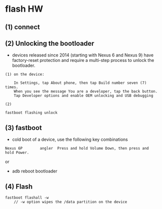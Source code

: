 # flash HW

## (1) connect


## (2) Unlocking the bootloader

* devices released since 2014 (starting with Nexus 6 and Nexus 9) have factory-reset protection and require a multi-step process to unlock the bootloader.

```
(1) on the device:

    In Settings, tap About phone, then tap Build number seven (7) times.
    When you see the message You are a developer, tap the back button.
    Tap Developer options and enable OEM unlocking and USB debugging

```

```
(2)

fastboot flashing unlock
```

## (3) fastboot

* cold boot of a device, use the following key combinations

```
Nexus 6P        angler  Press and hold Volume Down, then press and hold Power.
```

or

* adb reboot bootloader


## (4) Flash

```
fastboot flashall -w
	// -w option wipes the /data partition on the device
```


